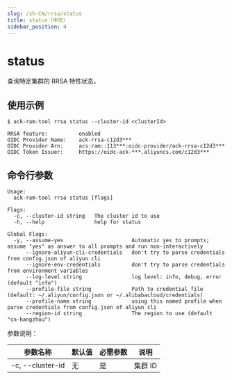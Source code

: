 ```yaml
---
slug: /zh-CN/rrsa/status
title: status（中文）
sidebar_position: 4
---
```


# status

查询特定集群的 RRSA 特性状态。

## 使用示例

```shell
$ ack-ram-tool rrsa status --cluster-id <clusterId>

RRSA feature:          enabled
OIDC Provider Name:    ack-rrsa-c12d3***
OIDC Provider Arn:     acs:ram::113***:oidc-provider/ack-rrsa-c12d3***
OIDC Token Issuer:     https://oidc-ack-***.aliyuncs.com/c12d3***
```

## 命令行参数

```
Usage:
  ack-ram-tool rrsa status [flags]

Flags:
  -c, --cluster-id string   The cluster id to use
  -h, --help                help for status

Global Flags:
  -y, --assume-yes                      Automatic yes to prompts; assume "yes" as answer to all prompts and run non-interactively
      --ignore-aliyun-cli-credentials   don't try to parse credentials from config.json of aliyun cli
      --ignore-env-credentials          don't try to parse credentials from environment variables
      --log-level string                log level: info, debug, error (default "info")
      --profile-file string             Path to credential file (default: ~/.aliyun/config.json or ~/.alibabacloud/credentials)
      --profile-name string             using this named profile when parse credentials from config.json of aliyun cli
      --region-id string                The region to use (default "cn-hangzhou")
```

参数说明：

| 参数名称             | 默认值 | 必需参数 | 说明    |
|------------------|-----|------|-------|
| -c, --cluster-id | 无   | 是    | 集群 ID |
